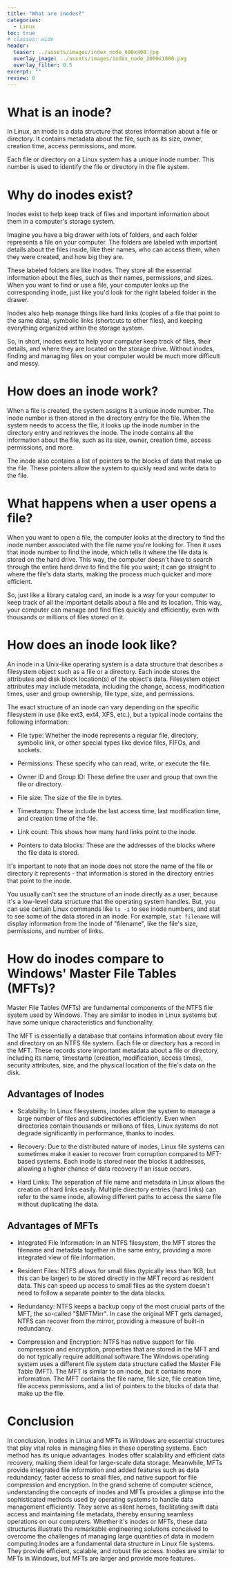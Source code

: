 ```yaml
---
title: "What are inodes?"
categories:
  - Linux
toc: true
# classes: wide
header:
  teaser: ../assets/images/index_node_600x400.jpg
  overlay_image: ../assets/images/index_node_2000x1000.png
  overlay_filter: 0.5
excerpt: ""
review: 0
---
```


# What is an inode?
In Linux, an inode is a data structure that stores information about a file or directory. It contains metadata about the file, such as its size, owner, creation time, access permissions, and more.

Each file or directory on a Linux system has a unique inode number. This number is used to identify the file or directory in the file system.

# Why do inodes exist?

Inodes exist to help keep track of files and important information about them in a computer's storage system.

Imagine you have a big drawer with lots of folders, and each folder represents a file on your computer. The folders are labeled with important details about the files inside, like their names, who can access them, when they were created, and how big they are.

These labeled folders are like inodes. They store all the essential information about the files, such as their names, permissions, and sizes. When you want to find or use a file, your computer looks up the corresponding inode, just like you'd look for the right labeled folder in the drawer.

Inodes also help manage things like hard links (copies of a file that point to the same data), symbolic links (shortcuts to other files), and keeping everything organized within the storage system.

So, in short, inodes exist to help your computer keep track of files, their details, and where they are located on the storage drive. Without inodes, finding and managing files on your computer would be much more difficult and messy.

# How does an inode work?
When a file is created, the system assigns it a unique inode number. The inode number is then stored in the directory entry for the file. When the system needs to access the file, it looks up the inode number in the directory entry and retrieves the inode. The inode contains all the information about the file, such as its size, owner, creation time, access permissions, and more.

The inode also contains a list of pointers to the blocks of data that make up the file. These pointers allow the system to quickly read and write data to the file.

# What happens when a user opens a file?

When you want to open a file, the computer looks at the directory to find the inode number associated with the file name you're looking for. Then it uses that inode number to find the inode, which tells it where the file data is stored on the hard drive. This way, the computer doesn't have to search through the entire hard drive to find the file you want; it can go straight to where the file's data starts, making the process much quicker and more efficient.

So, just like a library catalog card, an inode is a way for your computer to keep track of all the important details about a file and its location. This way, your computer can manage and find files quickly and efficiently, even with thousands or millions of files stored on it.

# How does an inode look like?

An inode in a Unix-like operating system is a data structure that describes a filesystem object such as a file or a directory. Each inode stores the attributes and disk block location(s) of the object's data. Filesystem object attributes may include metadata, including the change, access, modification times, user and group ownership, file type, size, and permissions.

The exact structure of an inode can vary depending on the specific filesystem in use (like ext3, ext4, XFS, etc.), but a typical inode contains the following information:

- File type: Whether the inode represents a regular file, directory, symbolic link, or other special types like device files, FIFOs, and sockets.

- Permissions: These specify who can read, write, or execute the file.

- Owner ID and Group ID: These define the user and group that own the file or directory.

- File size: The size of the file in bytes.

- Timestamps: These include the last access time, last modification time, and creation time of the file.

- Link count: This shows how many hard links point to the inode.

- Pointers to data blocks: These are the addresses of the blocks where the file data is stored.

It's important to note that an inode does not store the name of the file or directory it represents - that information is stored in the directory entries that point to the inode.

You usually can't see the structure of an inode directly as a user, because it's a low-level data structure that the operating system handles. But, you can use certain Linux commands like `ls -i` to see inode numbers, and stat to see some of the data stored in an inode. For example, `stat filename` will display information from the inode of "filename", like the file's size, permissions, and number of links.


# How do inodes compare to Windows' Master File Tables (MFTs)?
Master File Tables (MFTs) are fundamental components of the NTFS file system used by Windows. They are similar to inodes in Linux systems but have some unique characteristics and functionality.

The MFT is essentially a database that contains information about every file and directory on an NTFS file system. Each file or directory has a record in the MFT. These records store important metadata about a file or directory, including its name, timestamp (creation, modification, access times), security attributes, size, and the physical location of the file's data on the disk.

## Advantages of Inodes

- Scalability: In Linux filesystems, inodes allow the system to manage a large number of files and subdirectories efficiently. Even when directories contain thousands or millions of files, Linux systems do not degrade significantly in performance, thanks to inodes.

- Recovery: Due to the distributed nature of inodes, Linux file systems can sometimes make it easier to recover from corruption compared to MFT-based systems. Each inode is stored near the blocks it addresses, allowing a higher chance of data recovery if an issue occurs.

- Hard Links: The separation of file name and metadata in Linux allows the creation of hard links easily. Multiple directory entries (hard links) can refer to the same inode, allowing different paths to access the same file without duplicating the data.

## Advantages of MFTs

- Integrated File Information: In an NTFS filesystem, the MFT stores the filename and metadata together in the same entry, providing a more integrated view of file information.

- Resident Files: NTFS allows for small files (typically less than 1KB, but this can be larger) to be stored directly in the MFT record as resident data. This can speed up access to small files as the system doesn't need to follow a separate pointer to the data blocks.

- Redundancy: NTFS keeps a backup copy of the most crucial parts of the MFT, the so-called "$MFTMirr". In case the original MFT gets damaged, NTFS can recover from the mirror, providing a measure of built-in redundancy.

- Compression and Encryption: NTFS has native support for file compression and encryption, properties that are stored in the MFT and do not typically require additional software.The Windows operating system uses a different file system data structure called the Master File Table (MFT). The MFT is similar to an inode, but it contains more information. The MFT contains the file name, file size, file creation time, file access permissions, and a list of pointers to the blocks of data that make up the file.


# Conclusion
In conclusion, inodes in Linux and MFTs in Windows are essential structures that play vital roles in managing files in these operating systems. Each method has its unique advantages. Inodes offer scalability and efficient data recovery, making them ideal for large-scale data storage. Meanwhile, MFTs provide integrated file information and added features such as data redundancy, faster access to small files, and native support for file compression and encryption. In the grand scheme of computer science, understanding the concepts of inodes and MFTs provides a glimpse into the sophisticated methods used by operating systems to handle data management efficiently. They serve as silent heroes, facilitating swift data access and maintaining file metadata, thereby ensuring seamless operations on our computers. Whether it's inodes or MFTs, these data structures illustrate the remarkable engineering solutions conceived to overcome the challenges of managing large quantities of data in modern computing.Inodes are a fundamental data structure in Linux file systems. They provide efficient, scalable, and robust file access. Inodes are similar to MFTs in Windows, but MFTs are larger and provide more features.